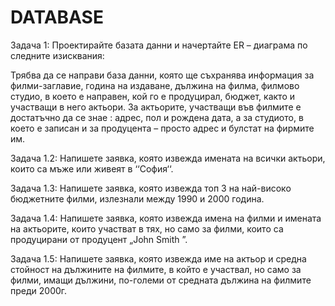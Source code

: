 # DATABASE

Задача 1: Проектирайте базата данни и начертайте ER – диаграма по следните
изисквания:

Трябва да се направи база данни, която ще съхранява информация за филми-заглавие, година на издаване, дължина на филма, филмово студио, в което е
направен, кой го е продуцирал, бюджет, както и участващи в него актьори. За
актьорите, участващи във филмите е достатъчно да се знае : адрес, пол и
рождена дата, а за студиото, в което е записан и за продуцента – просто адрес
и булстат на фирмите им.

Задача 1.2: Напишете заявка, която извежда имената на всички актьори, които
са мъже или живеят в ‘‘София‘‘.

Задача 1.3: Напишете заявка, която извежда топ 3 на най-високо бюджетните
филми, излезнали между 1990 и 2000 година.

Задача 1.4: Напишете заявка, която извежда имена на филми и имената на
актьорите, които участват в тях, но само за филми, които са продуцирани от
продуцент „John Smith ”.

Задача 1.5: Напишете заявка, която извежда име на актьор и средна стойност на
дължините на филмите, в който е участвал, но само за филми, имащи дължини,
по-големи от средната дължина на филмите преди 2000г. 


